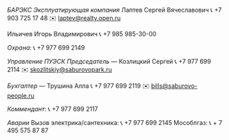 *БАРЭКС*
_Эксплуатирующая компания_
Лаптев Сергей Вячеславович
📞 +7 903 725 17 48
✉️ laptev@realty.open.ru

Ильичев Игорь Владимирович
📞 +7 985 985-30-00

_Охрана_: 📞 +7 977 699 2149

*Управление ПУЭСК*
_Председатель_ — Козлицкий Сергей
📞 +7 977 699 2114
✉️ skozlitskiy@saburovopark.ru

_Бухгалтер_ — Трушина Алла
📞 +7 977 699 2119
✉️ bills@saburovo-people.ru

_Коммендант_: 📞 +7 977 699 2117

*Аварии*
Вызов электрика/сантехника: 📞 +7 977 699 2145
Мособлгаз: 📞 + 7 495 575 87 87
